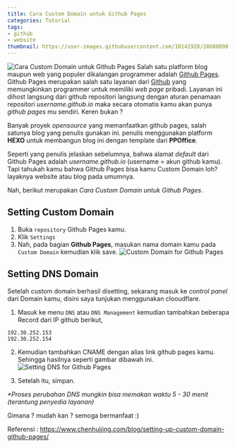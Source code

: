 ```yaml
---
title: Cara Custom Domain untuk Github Pages
categories: Tutorial
tags:
- github
- website
thumbnail: https://user-images.githubusercontent.com/10141928/28688098-eb57e040-733a-11e7-9e42-449b2f18c075.png
---
```

![Cara Custom Domain untuk Github Pages](https://user-images.githubusercontent.com/10141928/28688098-eb57e040-733a-11e7-9e42-449b2f18c075.png)
Salah satu platform blog maupun web yang populer dikalangan programmer adalah [Github Pages](https://pages.github.com/). Github Pages merupakan salah satu layanan dari [Github](http://github.com/) yang memungkinkan programmer untuk memiliki _web page_ pribadi. Layanan ini dihost langsung dari github repositori langsung dengan aturan penamaan repositori _username.github.io_ maka secara otomatis kamu akan punya _github pages_ mu sendiri. Keren bukan ? <!-- more -->

Banyak proyek _opensource_ yang memanfaatkan github pages, salah satunya blog yang penulis gunakan ini. penulis menggunakan platform **HEXO** untuk membangun blog ini dengan template dari **PPOffice**.

Seperti yang penulis jelaskan sebelumnya, bahwa alamat _default_ dari Github Pages adalah _username.github.io_ (username = akun github kamu). Tapi tahukah kamu bahwa Github Pages bisa kamu Custom Domain loh? layaknya website atau blog pada umumnya.

Nah, berikut merupakan _Cara Custom Domain untuk Github Pages_.
## Setting Custom Domain
1. Buka `repository` Github Pages kamu.
2. Klik `Settings`
3. Nah, pada bagian **Github Pages**, masukan nama domain kamu pada `Custom Domain` kemudian klik save.
![Custom Domain for Github Pages](https://user-images.githubusercontent.com/10141928/27169756-665e5abc-51d5-11e7-986a-31ff193c70a2.jpg)

## Setting DNS Domain
Setelah custom domain berhasil disetting, sekarang masuk ke _control panel_ dari Domain kamu, disini saya tunjukan menggunakan clooudflare.
1. Masuk ke menu `DNS` atau `DNS Management` kemudian tambahkan beberapa Record dari IP github berikut,
```
192.30.252.153
192.30.252.154
```
2. Kemudian tambahkan CNAME dengan alias link github pages kamu. Sehingga hasilnya seperti gambar dibawah ini.
![Setting DNS for Github Pages](https://user-images.githubusercontent.com/10141928/27169810-b2fa6d5c-51d5-11e7-8f6c-049ab72a06d4.jpg)

3. Setelah itu, simpan. 

_*Proses perubahan DNS mungkin bisa memakan waktu 5 - 30 menit (terantung penyedia layanan)_

Gimana ? mudah kan ? semoga bermanfaat :)

Referensi : https://www.chenhuijing.com/blog/setting-up-custom-domain-github-pages/